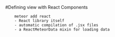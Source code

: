 #Defining view with React Components

        meteor add react
        - React library itself
        - automatic compilation of .jsx files
        - a ReactMeteorData mixin for loading data
